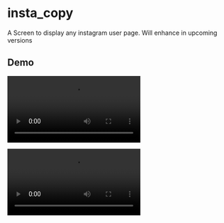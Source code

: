 # insta_copy

A Screen to display any instagram user page. Will enhance in upcoming versions

## Demo

![alt text](video1.mp4)

![alt text](video2.mp4)
